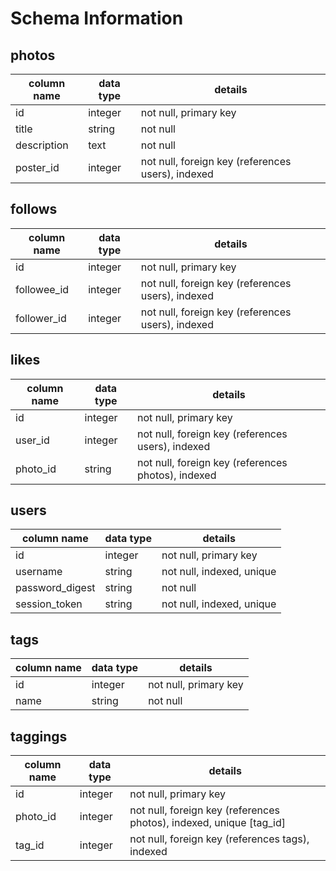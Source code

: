 # Schema Information

## photos
column name | data type | details
------------|-----------|-----------------------
id          | integer   | not null, primary key
title       | string    | not null
description | text      | not null
poster_id   | integer   | not null, foreign key (references users), indexed

## follows
column name | data type | details
------------|-----------|-----------------------
id          | integer   | not null, primary key
followee_id   | integer   | not null, foreign key (references users), indexed
follower_id   | integer   | not null, foreign key (references users), indexed

## likes
column name | data type | details
------------|-----------|-----------------------
id          | integer   | not null, primary key
user_id     | integer   | not null, foreign key (references users), indexed
photo_id     | string    | not null, foreign key (references photos), indexed

## users
column name     | data type | details
----------------|-----------|-----------------------
id              | integer   | not null, primary key
username        | string    | not null, indexed, unique
password_digest | string    | not null
session_token   | string    | not null, indexed, unique

## tags
column name | data type | details
------------|-----------|-----------------------
id          | integer   | not null, primary key
name        | string    | not null

## taggings
column name | data type | details
------------|-----------|-----------------------
id          | integer   | not null, primary key
photo_id     | integer   | not null, foreign key (references photos), indexed, unique [tag_id]
tag_id      | integer   | not null, foreign key (references tags), indexed
